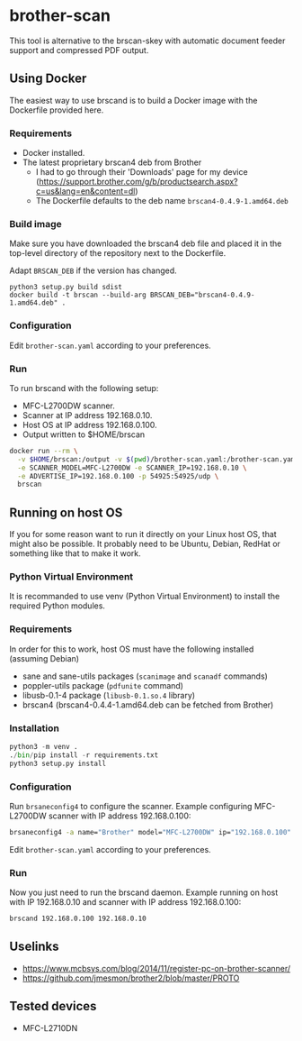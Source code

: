 # brother-scan

This tool is alternative to the brscan-skey with automatic document feeder
support and compressed PDF output.

## Using Docker

The easiest way to use brscand is to build a Docker image with the Dockerfile
provided here.

### Requirements

* Docker installed.
* The latest proprietary brscan4 deb from Brother
  * I had to go through their 'Downloads' page for my device (https://support.brother.com/g/b/productsearch.aspx?c=us&lang=en&content=dl)
  * The Dockerfile defaults to the deb name `brscan4-0.4.9-1.amd64.deb`

### Build image

Make sure you have downloaded the brscan4 deb file and placed it
in the top-level directory of the repository next to the Dockerfile.

Adapt `BRSCAN_DEB` if the version has changed.

```
python3 setup.py build sdist
docker build -t brscan --build-arg BRSCAN_DEB="brscan4-0.4.9-1.amd64.deb" .
```

### Configuration

Edit `brother-scan.yaml` according to your preferences.

### Run

To run brscand with the following setup:

* MFC-L2700DW scanner.
* Scanner at IP address 192.168.0.10.
* Host OS at IP address 192.168.0.100.
* Output written to $HOME/brscan

```sh
docker run --rm \
  -v $HOME/brscan:/output -v $(pwd)/brother-scan.yaml:/brother-scan.yaml \
  -e SCANNER_MODEL=MFC-L2700DW -e SCANNER_IP=192.168.0.10 \
  -e ADVERTISE_IP=192.168.0.100 -p 54925:54925/udp \
  brscan
```

## Running on host OS

If you for some reason want to run it directly on your Linux host OS, that
might also be possible.  It probably need to be Ubuntu, Debian, RedHat or something like that to make it work.

### Python Virtual Environment

It is recommanded to use venv (Python Virtual Environment) to install the
required Python modules.

### Requirements

In order for this to work, host OS must have the following installed (assuming
Debian)

* sane and sane-utils packages (`scanimage` and `scanadf` commands)
* poppler-utils package (`pdfunite` command)
* libusb-0.1-4 package (`libusb-0.1.so.4` library)
* brscan4 (brscan4-0.4.4-1.amd64.deb can be fetched from Brother)

### Installation

```python
python3 -m venv .
./bin/pip install -r requirements.txt
python3 setup.py install
```

### Configuration

Run `brsaneconfig4` to configure the scanner.  Example configuring MFC-L2700DW
scanner with IP address 192.168.0.100:

```sh
brsaneconfig4 -a name="Brother" model="MFC-L2700DW" ip="192.168.0.100"
```

Edit `brother-scan.yaml` according to your preferences.

### Run

Now you just need to run the brscand daemon.  Example running on host with IP
192.168.0.10 and scanner with IP address 192.168.0.100:

```sh
brscand 192.168.0.100 192.168.0.10
```

## Uselinks

* https://www.mcbsys.com/blog/2014/11/register-pc-on-brother-scanner/
* https://github.com/jmesmon/brother2/blob/master/PROTO

## Tested devices
 * MFC-L2710DN